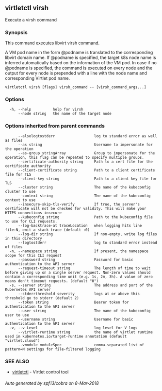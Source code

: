 ## virtletctl virsh

Execute a virsh command

### Synopsis



This command executes libvirt virsh command.

A VM pod name in the form @podname is translated to the
corresponding libvirt domain name. If @podname is specified,
the target k8s node name is inferred automatically based
on the information of the VM pod. In case if no @podname
is specified, the command is executed on every node
and the output for every node is prepended with a line
with the node name and corresponding Virtlet pod name.

```
virtletctl virsh [flags] virsh_command -- [virsh_command_args...]
```

### Options

```
  -h, --help          help for virsh
      --node string   the name of the target node
```

### Options inherited from parent commands

```
      --alsologtostderr                  log to standard error as well as files
      --as string                        Username to impersonate for the operation
      --as-group stringArray             Group to impersonate for the operation, this flag can be repeated to specify multiple groups.
      --certificate-authority string     Path to a cert file for the certificate authority
      --client-certificate string        Path to a client certificate file for TLS
      --client-key string                Path to a client key file for TLS
      --cluster string                   The name of the kubeconfig cluster to use
      --context string                   The name of the kubeconfig context to use
      --insecure-skip-tls-verify         If true, the server's certificate will not be checked for validity. This will make your HTTPS connections insecure
      --kubeconfig string                Path to the kubeconfig file to use for CLI requests.
      --log-backtrace-at traceLocation   when logging hits line file:N, emit a stack trace (default :0)
      --log-dir string                   If non-empty, write log files in this directory
      --logtostderr                      log to standard error instead of files
  -n, --namespace string                 If present, the namespace scope for this CLI request
      --password string                  Password for basic authentication to the API server
      --request-timeout string           The length of time to wait before giving up on a single server request. Non-zero values should contain a corresponding time unit (e.g. 1s, 2m, 3h). A value of zero means don't timeout requests. (default "0")
  -s, --server string                    The address and port of the Kubernetes API server
      --stderrthreshold severity         logs at or above this threshold go to stderr (default 2)
      --token string                     Bearer token for authentication to the API server
      --user string                      The name of the kubeconfig user to use
      --username string                  Username for basic authentication to the API server
  -v, --v Level                          log level for V logs
      --virtlet-runtime string           the name of virtlet runtime used in kubernetes.io/target-runtime annotation (default "virtlet.cloud")
      --vmodule moduleSpec               comma-separated list of pattern=N settings for file-filtered logging
```

### SEE ALSO
* [virtletctl](virtletctl.md)	 - Virtlet control tool

###### Auto generated by spf13/cobra on 8-Mar-2018
